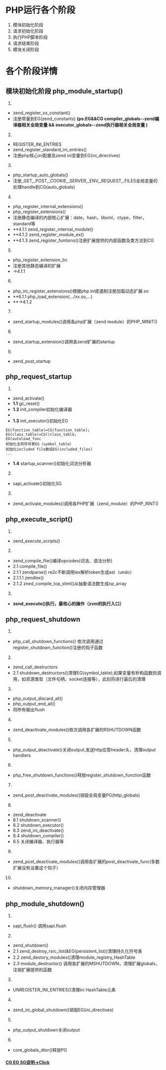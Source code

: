 # PHP运行各个阶段
1. 模块初始化阶段
2. 请求初始化阶段
3. 执行PHP脚本阶段
4. 请求结束阶段
5. 模块关闭阶段
# 各个阶段详情
## 模块初始化阶段 php_module_startup()
1. 
* zend_register_xx_constant() 
* 注册常量到EG(zend_constants)  **(ps:EG&&CG compiler_globals--zend编译器相关全局变量 && executor_globals--zend执行器相关全局变量 )**
2. 
* REGISTER_INI_ENTRIES
* zend_register_standard_ini_entries()
* 注册php核心ini配置及zend ini变量到EG(ini_directives)
3.
* php_startup_auto_globals()
* 注册_GET,_POST,_COOKIE,_SERVER,_ENV,_REQUEST,_FILES全局变量的处理handle到CG(auto_globals)
4.
* php_register_internal_extensions()
* php_register_extensions()
* 注册静态编译的内部核心扩展：date，hash，libxml，ctype，filter，standard等
* **4.1.1 zend_register_internal_module()
* **4.1.2 zend_register_module_ex()
* **4.1.3 zend_register_funtions()注册扩展提供的内部函数及类方法到CG
5.
* php_register_extension_bc
* 注册其他静态编译的扩展
* ->4.1.1
6.
* php_ini_register_extensions()根据php.ini皮遏制注册加载动态扩展.so
* **6.1.1 php_load_extension(.../xx.so,...)
* **->4.1.2
7.
* zend_startup_modules()调用各php扩展（zend module）的PHP_MINIT()
8. 
* zend_startup_extension()调用各zend扩展的startup
9.
* zend_post_startup
## php_request_startup
1. 
* zend_activate()
* **1.1** gc_reset()
* **1.2** init_compiler初始化编译器
*  
* **1.3** init_executor()初始化EG
```
EG(function_table)=CG(function_table);
EG(class_table)=CG()class_table;
EG(autoload_func
初始化全局符号表EG（symbol_table）
初始化included file数组EG(included_files)
...
```
* **1.4** startup_scanner()初始化词法分析器
2.
* sapi_activate()初始化SG
3.
* zend_activate_modules()调用各PHP扩展（zend_module）的PHP_RINT()
## php_execute_script()
1.
* zend_execute_scripts()
2.
* zend_compile_file()编译opcodes(词法、语法分析)
* 2.1 compile_file()
* 2.1.1 zendparse() re2c不断调用lex解析token生成ast（undo）
* 2.1.1.1 zendlex()
* 2.1.2 zned_compile_top_stmt()从抽象语法数生成op_array
3. 
* **zend_execute()执行，最核心的操作（zvm的执行入口）**
## php_request_shutdown
1.
* php_call_shutdown_functions() 依次调用通过register_shutdown_function()注册的钩子函数
2.
* zend_call_destructors
* 2.1 shutdown_destructors()清理EG(symbol_table),如果变量有析构函数则调用，如资源类型（文件句柄、socket连接等），此刻将进行最后的清理
3.
* php_output_discard_all()
* php_output_end_all()
* 将所有输出flush
4.
* zend_deactivate_modules()依次调用各扩展的RSHUTDOWN函数
5.
* php_output_deactivate()关闭output,发送http应答header头，清理output handlers
6. 
* php_free_shutdown_functions()释放register_shutdown_function函数
7.
* zend_post_deactivate_modules()销毁全局变量PG(http_globals)
8. 
* zend_deactivate
* 8.1 shutdown_scanner()
* 8.2 shutdown_executor()
* 8.3 zend_ini_deactivate()
* 8.4 shutdown_compiler()
* 8.5 关闭编译器、执行器等
9.
* zend_post_deactivate_modules()调用各扩展的post_deactivate_func(多数扩展没有设置这个钩子）
10.
* shutdown_memory_manager()关闭内存管理器
## php_module_shutdown()
1. 
* sapi_flush() 调用sapi.flush
2.
* zend_shutdown()
* 2.1 zend_destroy_rsrc_list(&EG(persistent_list))清理持久化符号表
* 2.2 zend_destory_modules()清理module_registry_HashTable
* 2.3 module_destructor() 调用各扩展的MSHUTDOWN，清理扩展globals，注销扩展提供的函数
3.
* UNREGISTER_INI_ENTRIES()清理ini HashTable元素
4.
* zend_ini_global_shutdown()销毁EG(ini_directives)
5.
* php_output_shutdown关闭output
6.
* core_globals_dtor()释放PG

#### <a href="https://blog.csdn.net/ding_zhi_jie/article/details/53521485">CG EG SG说明->Click</a>
